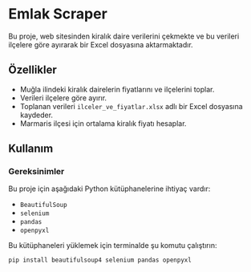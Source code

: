 # Emlak Scraper

Bu proje, web sitesinden kiralık daire verilerini çekmekte ve bu verileri ilçelere göre ayırarak bir Excel dosyasına aktarmaktadır.

## Özellikler

- Muğla ilindeki kiralık dairelerin fiyatlarını ve ilçelerini toplar.
- Verileri ilçelere göre ayırır.
- Toplanan verileri `ilceler_ve_fiyatlar.xlsx` adlı bir Excel dosyasına kaydeder.
- Marmaris ilçesi için ortalama kiralık fiyatı hesaplar.

## Kullanım

### Gereksinimler

Bu proje için aşağıdaki Python kütüphanelerine ihtiyaç vardır:

- `BeautifulSoup`
- `selenium`
- `pandas`
- `openpyxl`

Bu kütüphaneleri yüklemek için terminalde şu komutu çalıştırın:

```bash
pip install beautifulsoup4 selenium pandas openpyxl
